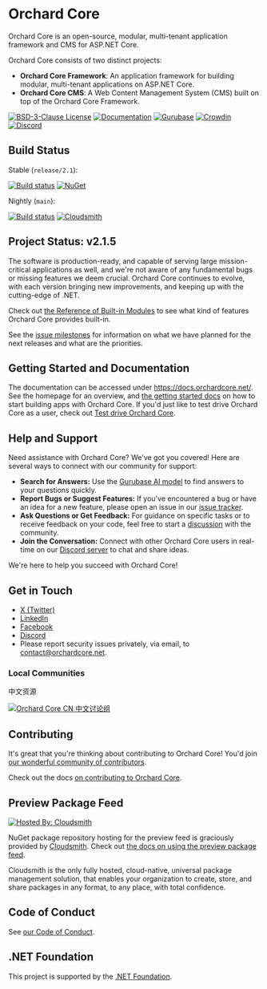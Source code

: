 # Orchard Core

Orchard Core is an open-source, modular, multi-tenant application framework and CMS for ASP.NET Core.

Orchard Core consists of two distinct projects:

- __Orchard Core Framework__: An application framework for building modular, multi-tenant applications on ASP.NET Core.
- __Orchard Core CMS__: A Web Content Management System (CMS) built on top of the Orchard Core Framework.

[![BSD-3-Clause License](https://img.shields.io/badge/license-BSD--3--Clause-blue.svg)](LICENSE)
[![Documentation](https://readthedocs.org/projects/orchardcore/badge/)](https://docs.orchardcore.net/)
[![Gurubase](https://img.shields.io/badge/Gurubase-Ask%20Orchard%20Core%20Guru-006BFF)](https://gurubase.io/g/orchard-core)
[![Crowdin](https://badges.crowdin.net/orchard-core/localized.svg)](https://crowdin.com/project/orchard-core)
[![Discord](https://img.shields.io/discord/551136772243980291?color=%237289DA&label=OrchardCore&logo=discord&logoColor=white&style=flat-square)](https://orchardcore.net/discord)

## Build Status

Stable (`release/2.1`):

[![Build status](https://github.com/OrchardCMS/OrchardCore/actions/workflows/release_ci.yml/badge.svg)](https://github.com/OrchardCMS/OrchardCore/actions?query=workflow%3A%22Release+-+CI%22)
[![NuGet](https://img.shields.io/nuget/v/OrchardCore.Application.Cms.Targets.svg)](https://www.nuget.org/packages/OrchardCore.Application.Cms.Targets)

Nightly (`main`):

[![Build status](https://github.com/OrchardCMS/OrchardCore/actions/workflows/preview_ci.yml/badge.svg)](https://github.com/OrchardCMS/OrchardCore/actions?query=workflow%3A%22Preview+-+CI%22)
[![Cloudsmith](https://api-prd.cloudsmith.io/badges/version/orchardcore/preview/nuget/OrchardCore.Application.Cms.Targets/latest/x/?render=true&badge_token=gAAAAABey9hKFD_C-ZIpLvayS3HDsIjIorQluDs53KjIdlxoDz6Ntt1TzvMNJp7a_UWvQbsfN5nS7_0IbxCyqHZsjhmZP6cBkKforo-NqwrH5-E6QCrJ3D8%3D)](https://cloudsmith.io/~orchardcore/repos/preview/packages/detail/nuget/OrchardCore.Application.Cms.Targets/latest/)

## Project Status: v2.1.5

The software is production-ready, and capable of serving large mission-critical applications as well, and we're not aware of any fundamental bugs or missing features we deem crucial. Orchard Core continues to evolve, with each version bringing new improvements, and keeping up with the cutting-edge of .NET.

Check out [the Reference of Built-in Modules](https://docs.orchardcore.net/en/latest/reference/) to see what kind of features Orchard Core provides built-in.

See the [issue milestones](https://github.com/OrchardCMS/OrchardCore/milestones) for information on what we have planned for the next releases and what are the priorities.

## Getting Started and Documentation

The documentation can be accessed under <https://docs.orchardcore.net/>. See the homepage for an overview, and [the getting started docs](https://docs.orchardcore.net/en/latest/getting-started/) on how to start building apps with Orchard Core. If you'd just like to test drive Orchard Core as a user, check out [Test drive Orchard Core](https://docs.orchardcore.net/en/latest/getting-started/test-drive-orchard-core/).

## Help and Support

Need assistance with Orchard Core? We've got you covered! Here are several ways to connect with our community for support:

- **Search for Answers:** Use the [Gurubase AI model](https://gurubase.io/g/orchard-core) to find answers to your questions quickly.
- **Report Bugs or Suggest Features:** If you've encountered a bug or have an idea for a new feature, please open an issue in our [issue tracker](https://github.com/OrchardCMS/OrchardCore/issues).
- **Ask Questions or Get Feedback:** For guidance on specific tasks or to receive feedback on your code, feel free to start a [discussion](https://github.com/OrchardCMS/OrchardCore/discussions) with the community.
- **Join the Conversation:** Connect with other Orchard Core users in real-time on our [Discord server](https://orchardcore.net/discord) to chat and share ideas.

We're here to help you succeed with Orchard Core!

## Get in Touch

- [X (Twitter)](https://twitter.com/orchardcms)
- [LinkedIn](https://orchardcore.net/linkedin)
- [Facebook](https://www.facebook.com/OrchardCore)
- [Discord](https://orchardcore.net/discord)
- Please report security issues privately, via email, to [contact@orchardcore.net](mailto:contact@orchardcore.net).

### Local Communities

中文资源

[![Orchard Core CN 中文讨论组](https://docs.orchardcore.net/en/latest/assets/images/orchard-core-cn-community-logo.png)](https://shang.qq.com/wpa/qunwpa?idkey=48721591a71ee7586316604a7a4ee99d26fd977c6120370a06585085a5936f62)

## Contributing

It's great that you're thinking about contributing to Orchard Core! You'd join [our wonderful community of contributors](https://docs.orchardcore.net/en/latest/community/contributors/).

Check out the docs [on contributing to Orchard Core](https://docs.orchardcore.net/en/latest/contributing/).

## Preview Package Feed

[![Hosted By: Cloudsmith](https://img.shields.io/badge/OSS%20hosting%20by-cloudsmith-blue?logo=cloudsmith&style=for-the-badge)](https://cloudsmith.com)

NuGet package repository hosting for the preview feed is graciously provided by [Cloudsmith](https://cloudsmith.com). Check out [the docs on using the preview package feed](https://docs.orchardcore.net/en/latest/getting-started/preview-package-source/).

Cloudsmith is the only fully hosted, cloud-native, universal package management solution, that enables your organization to create, store, and share packages in any format, to any place, with total confidence.

## Code of Conduct

See [our Code of Conduct](https://docs.orchardcore.net/en/latest/contributing/#code-of-conduct).

## .NET Foundation

This project is supported by the [.NET Foundation](http://www.dotnetfoundation.org).
